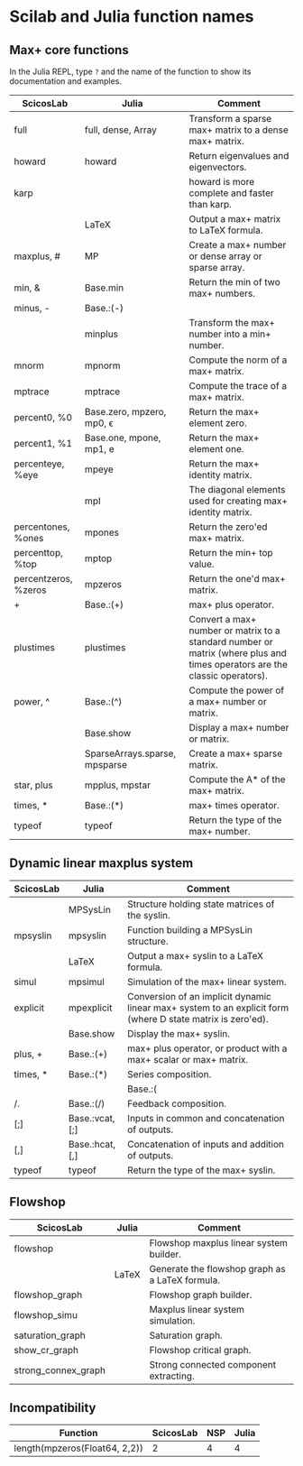 # Scilab and Julia function names

## Max+ core functions

In the Julia REPL, type `?` and the name of the function to show its documentation and examples.

| ScicosLab            | Julia                         | Comment                                                                                                                    |
|----------------------|-------------------------------|----------------------------------------------------------------------------------------------------------------------------|
| full                 | full, dense, Array            | Transform a sparse max+ matrix to a dense max+ matrix.                                                                     |
| howard               | howard                        | Return eigenvalues and eigenvectors.                                                                                       |
| karp                 |                               | howard is more complete and faster than karp.                                                                              |
|                      | LaTeX                         | Output a max+ matrix to LaTeX formula.                                                                                     |
| maxplus, #           | MP                            | Create a max+ number or dense array or sparse array.                                                                       |
| min, &               | Base.min                      | Return the min of two max+ numbers.                                                                                        |
| minus, -             | Base.:(-)                     |                                                                                                                            |
|                      | minplus                       | Transform the max+ number into a min+ number.                                                                              |
| mnorm                | mpnorm                        | Compute the norm of a max+ matrix.                                                                                         |
| mptrace              | mptrace                       | Compute the trace of a max+ matrix.                                                                                        |
| percent0, %0         | Base.zero, mpzero, mp0, ϵ     | Return the max+ element zero.                                                                                              |
| percent1, %1         | Base.one, mpone, mp1, e       | Return the max+ element one.                                                                                               |
| percenteye, %eye     | mpeye                         | Return the max+ identity matrix.                                                                                           |
|                      | mpI                           | The diagonal elements used for creating max+ identity matrix.                                                              |
| percentones, %ones   | mpones                        | Return the zero'ed max+ matrix.                                                                                            |
| percenttop, %top     | mptop                         | Return the min+ top value.                                                                                                 |
| percentzeros, %zeros | mpzeros                       | Return the one'd max+ matrix.                                                                                              |
| +                    | Base.:(+)                     | max+ plus operator.                                                                                                        |
| plustimes            | plustimes                     | Convert a max+ number or matrix to a standard number or matrix (where plus and times operators are the classic operators). |
| power, ^             | Base.:(^)                     | Compute the power of a max+ number or matrix.                                                                              |
|                      | Base.show                     | Display a max+ number or matrix.                                                                                           |
|                      | SparseArrays.sparse, mpsparse | Create a max+ sparse matrix.                                                                                               |
| star, plus           | mpplus, mpstar                | Compute the A* of the max+ matrix.                                                                                         |
| times, *             | Base.:(*)                     | max+ times operator.                                                                                                       |
| typeof               | typeof                        | Return the type of the max+ number.                                                                                        |

## Dynamic linear maxplus system

| ScicosLab| Julia            | Comment                                                                                                      |
|----------|------------------|--------------------------------------------------------------------------------------------------------------|
|          | MPSysLin         | Structure holding state matrices of the syslin.                                                              |
| mpsyslin | mpsyslin         | Function building a MPSysLin structure.                                                                      |
|          | LaTeX            | Output a max+ syslin to a LaTeX formula.                                                                     |
| simul    | mpsimul          | Simulation of the max+ linear system.                                                                        |
| explicit | mpexplicit       | Conversion of an implicit dynamic linear max+ system to an explicit form (where D state matrix is zero'ed).  |
|          | Base.show        | Display the max+ syslin.                                                                                     |
| plus, +  | Base.:(+)        | max+ plus operator, or product with a max+ scalar or max+ matrix.                                            |
| times, * | Base.:(*)        | Series composition.                                                                                          |
| |        | Base.:(|)        | Diagonal composition.                                                                                        |
| /.       | Base.:(/)        | Feedback composition.                                                                                        |
| [;]      | Base.:vcat, [;]  | Inputs in common and concatenation of outputs.                                                               |
| [,]      | Base.:hcat, [,]  |  Concatenation of inputs and addition of outputs.                                                            |
| typeof   | typeof           | Return the type of the max+ syslin.                                                                          |

## Flowshop

| ScicosLab           | Julia | Comment                                         |
|---------------------|-------|-------------------------------------------------|
| flowshop            |       | Flowshop maxplus linear system builder.         |
|                     | LaTeX | Generate the flowshop graph as a LaTeX formula. |
| flowshop_graph      |       | Flowshop graph builder.                         |
| flowshop_simu       |       | Maxplus linear system simulation.               |
| saturation_graph    |       | Saturation graph.                               |
| show_cr_graph       |       | Flowshop critical graph.                        |
| strong_connex_graph |       | Strong connected component extracting.          |

## Incompatibility

| Function                      | ScicosLab | NSP | Julia   |
|-------------------------------|-----------|-----|---------|
| length(mpzeros(Float64, 2,2)) | 2         | 4   | 4       |
